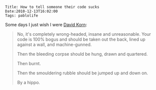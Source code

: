     Title: How to tell someone their code sucks
    Date:2010-12-13T16:02:00
    Tags: pablolife

Some days I just wish I were [David Korn][1]:

> No, it's completely wrong-headed, insane and unreasonable.  Your code is 
> 100% bogus and should be taken out the back, lined up against a wall, and 
> machine-gunned.
> 
> 
> Then the bleeding corpse should be hung, drawn and quartered.
> 
> 
> Then burnt.
> 
> 
> 
> Then the smouldering rubble should be jumped up and down on.
> 
> 
> 
> 
> 
> By a hippo.


   [1]: http://www.cygwin.com/ml/cygwin/2005-08/msg00520.html

